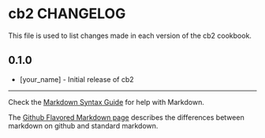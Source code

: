 # cb2 CHANGELOG

This file is used to list changes made in each version of the cb2 cookbook.

## 0.1.0
- [your_name] - Initial release of cb2

- - -
Check the [Markdown Syntax Guide](http://daringfireball.net/projects/markdown/syntax) for help with Markdown.

The [Github Flavored Markdown page](http://github.github.com/github-flavored-markdown/) describes the differences between markdown on github and standard markdown.

